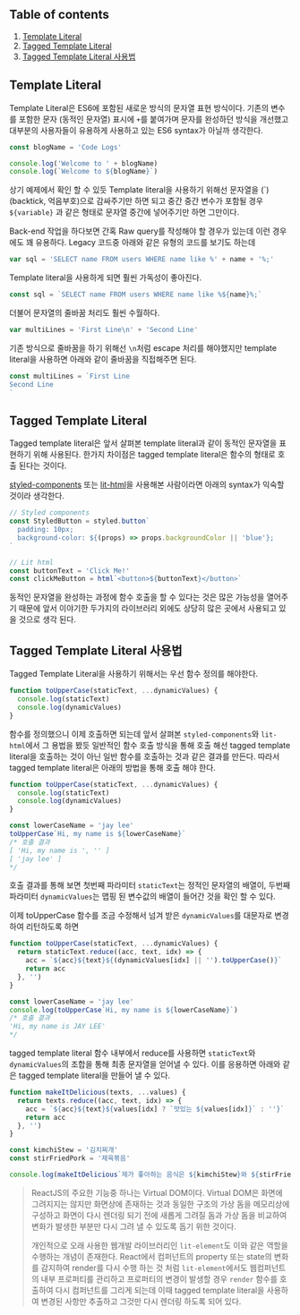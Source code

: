 ## Table of contents

1. [Template Literal](#template-literal)
1. [Tagged Template Literal](#tagged-template-literal)
1. [Tagged Template Literal 사용법](#tagged-template-literal-사용법)

## Template Literal

Template Literal은 ES6에 포함된 새로운 방식의 문자열 표현 방식이다.
기존의 변수를 포함한 문자 (동적인 문자열) 표시에 `+`를 붙여가며 문자를 완성하던 방식을 개선했고 대부분의 사용자들이 유용하게 사용하고 있는 ES6 syntax가 아닐까 생각한다.

```javascript
const blogName = 'Code Logs'

console.log('Welcome to ' + blogName)
console.log(`Welcome to ${blogName}`)
```

상기 예제에서 확인 할 수 있듯 Template literal을 사용하기 위해선 문자열을 (\`) (backtick, 억음부호)으로 감싸주기만 하면 되고 중간 중간 변수가 포함될 경우 `${variable}` 과 같은 형태로 문자열 중간에 넣어주기만 하면 그만이다.

Back-end 작업을 하다보면 간혹 Raw query를 작성해야 할 경우가 있는데 이런 경우에도 꽤 유용하다.
Legacy 코드중 아래와 같은 유형의 코드를 보기도 하는데

```javascript
var sql = 'SELECT name FROM users WHERE name like %' + name + '%;'
```

Template literal을 사용하게 되면 훨씬 가독성이 좋아진다.

```javascript
const sql = `SELECT name FROM users WHERE name like %${name}%;`
```

더불어 문자열의 줄바꿈 처리도 훨씬 수월하다.

```javascript
var multiLines = 'First Line\n' + 'Second Line'
```

기존 방식으로 줄바꿈을 하기 위해선 `\n`처럼 escape 처리를 해야했지만 template literal을 사용하면 아래와 같이 줄바꿈을 직접해주면 된다.

```javascript
const multiLines = `First Line
Second Line
`
```

## Tagged Template Literal

Tagged template literal은 앞서 살펴본 template literal과 같이 동적인 문자열을 표현하기 위해 사용된다. 한가지 차이점은 tagged template literal은 함수의 형태로 호출 된다는 것이다.

[styled-components](https://styled-components.com/) 또는 [lit-html](https://lit-html.polymer-project.org)을 사용해본 사람이라면 아래의 syntax가 익숙할 것이라 생각한다.

```javascript
// Styled components
const StyledButton = styled.button`
  padding: 10px;
  background-color: ${(props) => props.backgroundColor || 'blue'};
`

// Lit html
const buttonText = 'Click Me!'
const clickMeButton = html`<button>${buttonText}</button>`
```

동적인 문자열을 완성하는 과정에 함수 호출을 할 수 있다는 것은 많은 가능성을 열어주기 때문에 앞서 이야기한 두가지의 라이브러리 외에도 상당히 많은 곳에서 사용되고 있을 것으로 생각 된다.

## Tagged Template Literal 사용법

Tagged Template Literal을 사용하기 위해서는 우선 함수 정의를 해야한다.

```javascript
function toUpperCase(staticText, ...dynamicValues) {
  console.log(staticText)
  console.log(dynamicValues)
}
```

함수를 정의했으니 이제 호출하면 되는데 앞서 살펴본 `styled-components`와 `lit-html`에서 그 용법을 봤듯 일반적인 함수 호출 방식을 통해 호출 해선 tagged template literal을 호출하는 것이 아닌 일반 함수를 호출하는 것과 같은 결과를 만든다. 따라서 tagged template literal은 아래의 방법을 통해 호출 해야 한다.

```javascript
function toUpperCase(staticText, ...dynamicValues) {
  console.log(staticText)
  console.log(dynamicValues)
}

const lowerCaseName = 'jay lee'
toUpperCase`Hi, my name is ${lowerCaseName}`
/* 호출 결과
[ 'Hi, my name is ', '' ]
[ 'jay lee' ]
*/
```

호출 결과를 통해 보면 첫번째 파라미터 `staticText`는 정적인 문자열의 배열이, 두번째 파라미터 `dynamicValues`는 맵핑 된 변수값의 배열이 들어간 것을 확인 할 수 있다.

이제 toUpperCase 함수를 조금 수정해서 넘겨 받은 `dynamicValues`를 대문자로 변경하여 리턴하도록 하면

```javascript
function toUpperCase(staticText, ...dynamicValues) {
  return staticText.reduce((acc, text, idx) => {
    acc = `${acc}${text}${(dynamicValues[idx] || '').toUpperCase()}`
    return acc
  }, '')
}

const lowerCaseName = 'jay lee'
console.log(toUpperCase`Hi, my name is ${lowerCaseName}`)
/* 호출 결과
'Hi, my name is JAY LEE'
*/
```

tagged template literal 함수 내부에서 reduce를 사용하면 `staticText`와 `dynamicValues`의 조합을 통해 최종 문자열을 얻어낼 수 있다. 이를 응용하면 아래와 같은 tagged template literal을 만들어 낼 수 있다.

```javascript
function makeItDelicious(texts, ...values) {
  return texts.reduce((acc, text, idx) => {
    acc = `${acc}${text}${values[idx] ? `맛있는 ${values[idx]}` : ''}`
    return acc
  }, '')
}

const kimchiStew = '김치찌개'
const stirFriedPork = '제육볶음'

console.log(makeItDelicious`제가 좋아하는 음식은 ${kimchiStew}와 ${stirFriedPork} 입니다.`)
```

> ReactJS의 주요한 기능중 하나는 Virtual DOM이다. Virtual DOM은 화면에 그려지지는 않지만 화면상에 존재하는 것과 동일한 구조의 가상 돔을 메모리상에 구성하고 화면이 다시 렌더링 되기 전에 새롭게 그려질 돔과 가상 돔을 비교하여 변화가 발생한 부분만 다시 그려 낼 수 있도록 돕기 위한 것이다.
>
> 개인적으로 오래 사용한 웹개발 라이브러리인 `lit-element`도 이와 같은 역할을 수행하는 개념이 존재한다. React에서 컴퍼넌트의 property 또는 state의 변화를 감지하여 render를 다시 수행 하는 것 처럼 `lit-element`에서도 웹컴퍼넌트의 내부 프로퍼티를 관리하고 프로퍼티의 변경이 발생할 경우 `render` 함수를 호출하여 다시 컴퍼넌트를 그리게 되는데 이때 tagged template literal을 사용하여 변경된 사항만 추출하고 그것만 다시 렌더링 하도록 되어 있다.
